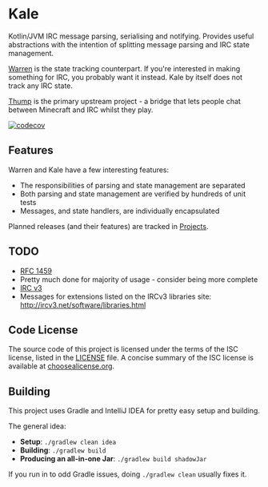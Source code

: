 # Kale
Kotlin/JVM IRC message parsing, serialising and notifying. Provides useful abstractions with the intention of splitting message parsing and IRC state management.

[Warren](https://github.com/CarrotCodes/Warren) is the state tracking counterpart. If you're interested in making something for IRC, you probably want it instead. Kale by itself does not track any IRC state.

[Thump](https://github.com/CarrotCodes/Thump) is the primary upstream project - a bridge that lets people chat between Minecraft and IRC whilst they play.

[![codecov](https://codecov.io/gh/CarrotCodes/Kale/branch/develop/graph/badge.svg)](https://codecov.io/gh/CarrotCodes/Kale)

## Features

Warren and Kale have a few interesting features:

* The responsibilities of parsing and state management are separated
* Both parsing and state management are verified by hundreds of unit tests
* Messages, and state handlers, are individually encapsulated

Planned releases (and their features) are tracked in [Projects](https://github.com/CarrotCodes/Kale/projects).

## TODO
* [RFC 1459](https://tools.ietf.org/html/rfc1459)
 * Pretty much done for majority of usage - consider being more complete
* [IRC v3](http://ircv3.net/irc/)
 * Messages for extensions listed on the IRCv3 libraries site: http://ircv3.net/software/libraries.html

## Code License
The source code of this project is licensed under the terms of the ISC license, listed in the [LICENSE](LICENSE.md) file. A concise summary of the ISC license is available at [choosealicense.org](http://choosealicense.com/licenses/isc/).

## Building
This project uses Gradle and IntelliJ IDEA for pretty easy setup and building.

The general idea:
* **Setup**: `./gradlew clean idea`
* **Building**: `./gradlew build`
* **Producing an all-in-one Jar**: `./gradlew build shadowJar`

If you run in to odd Gradle issues, doing `./gradlew clean` usually fixes it.
